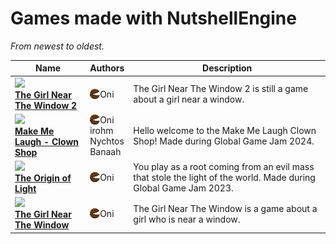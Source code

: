 # Games made with NutshellEngine

*From newest to oldest.*

| Name | Authors | Description |
| ------------- | ------------- | ---------------- |
| [**<img src="https://img.itch.zone/aW1nLzE1NjY1MzAzLnBuZw==/315x250%23c/23fN28.png" width="150px"><br>The Girl Near The Window 2**](https://ntsh-oni.itch.io/the-girl-near-the-window-2) | <img src="../../assets/images/team-nutshell-member.png" alt="Team Nutshell Member" style="float:left;"> Oni | The Girl Near The Window 2 is still a game about a girl near a window. |
| [**<img src="https://img.itch.zone/aW1nLzE0ODM3MDA1LnBuZw==/315x250%23c/R%2FYkJY.png" width="150px"><br>Make Me Laugh - Clown Shop**](https://ntsh-oni.itch.io/make-me-laugh-clown-shop-ggj24) | <img src="../../assets/images/team-nutshell-member.png" alt="Team Nutshell Member" style="float:left;"> Oni<br>irohm<br>Nychtos<br>Banaah | Hello welcome to the Make Me Laugh Clown Shop! Made during Global Game Jam 2024. |
| [**<img src="https://img.itch.zone/aW1nLzExMjM4MzU3LnBuZw==/315x250%23c/G8GRtW.png" width="150px"><br>The Origin of Light**](https://ntsh-oni.itch.io/the-origin-of-light-ggj-2023) | <img src="../../assets/images/team-nutshell-member.png" alt="Team Nutshell Member" style="float:left;"> Oni | You play as a root coming from an evil mass that stole the light of the world. Made during Global Game Jam 2023. |
| [**<img src="https://img.itch.zone/aW1nLzExMTQ4MjY1LnBuZw==/315x250%23c/5nSfVF.png" width="150px"><br>The Girl Near The Window**](https://ntsh-oni.itch.io/the-girl-near-the-window) | <img src="../../assets/images/team-nutshell-member.png" alt="Team Nutshell Member" style="float:left;"> Oni | The Girl Near The Window is a game about a girl who is near a window. |